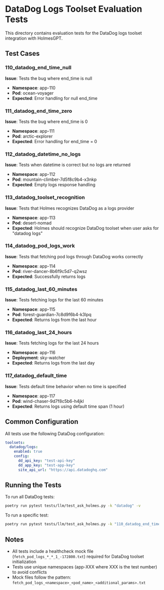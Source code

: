 # DataDog Logs Toolset Evaluation Tests

This directory contains evaluation tests for the DataDog logs toolset integration with HolmesGPT.

## Test Cases

### 110_datadog_end_time_null
**Issue**: Tests the bug where end_time is null
- **Namespace**: app-110
- **Pod**: ocean-voyager
- **Expected**: Error handling for null end_time

### 111_datadog_end_time_zero
**Issue**: Tests the bug where end_time is 0
- **Namespace**: app-111
- **Pod**: arctic-explorer
- **Expected**: Error handling for end_time = 0

### 112_datadog_datetime_no_logs
**Issue**: Tests when datetime is correct but no logs are returned
- **Namespace**: app-112
- **Pod**: mountain-climber-7d5f8c9b4-x3nkp
- **Expected**: Empty logs response handling

### 113_datadog_toolset_recognition
**Issue**: Tests that Holmes recognizes DataDog as a logs provider
- **Namespace**: app-113
- **Pod**: desert-nomad
- **Expected**: Holmes should recognize DataDog toolset when user asks for "datadog logs"

### 114_datadog_pod_logs_work
**Issue**: Tests that fetching pod logs through DataDog works correctly
- **Namespace**: app-114
- **Pod**: river-dancer-8b6f9c5d7-q2wsz
- **Expected**: Successfully returns logs

### 115_datadog_last_60_minutes
**Issue**: Tests fetching logs for the last 60 minutes
- **Namespace**: app-115
- **Pod**: forest-guardian-7c8d9f6b4-k3lpq
- **Expected**: Returns logs from the last hour

### 116_datadog_last_24_hours
**Issue**: Tests fetching logs for the last 24 hours
- **Namespace**: app-116
- **Deployment**: sky-watcher
- **Expected**: Returns logs from the last day

### 117_datadog_default_time
**Issue**: Tests default time behavior when no time is specified
- **Namespace**: app-117
- **Pod**: wind-chaser-9d7f8c5b6-h4jkl
- **Expected**: Returns logs using default time span (1 hour)

## Common Configuration

All tests use the following DataDog configuration:
```yaml
toolsets:
  datadog/logs:
    enabled: true
    config:
      dd_api_key: "test-api-key"
      dd_app_key: "test-app-key"
      site_api_url: "https://api.datadoghq.com"
```

## Running the Tests

To run all DataDog tests:
```bash
poetry run pytest tests/llm/test_ask_holmes.py -k "datadog" -v
```

To run a specific test:
```bash
poetry run pytest tests/llm/test_ask_holmes.py -k "110_datadog_end_time_null" -v
```

## Notes

- All tests include a healthcheck mock file (`fetch_pod_logs_*_*_1_-172800.txt`) required for DataDog toolset initialization
- Tests use unique namespaces (app-XXX where XXX is the test number) to avoid conflicts
- Mock files follow the pattern: `fetch_pod_logs_<namespace>_<pod_name>_<additional_params>.txt`
